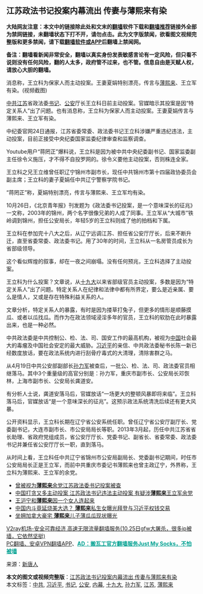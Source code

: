  <h2>江苏政法书记投案内幕流出 传妻与薄熙来有染</h2> <p class="notice"><b>大陆网友注意：本文中的链接除此处和文末的<a href="https://github.com/bannedbook/fanqiang" >翻墙</a>软件下载和<a href="https://github.com/killgcd/justmysocks/blob/master/README.md">翻墙推荐</a>链接外全部为禁网链接，未翻墙状态下打不开，请勿点击。此为文字版禁闻，欲看图文视频完整版和更多禁闻，请下载<a href="https://github.com/bannedbook/fanqiang">翻墙软件或APP</a>后翻墙上禁闻网。</p><p>备注：翻墙看新闻非常安全，翻墙以真实身份发表敏感言论有一定风险，但只看不说则没有任何风险，翻的人太多，政府管不过来，也不管。信息自由是天赋人权，请放心大胆的翻墙。</b></p>  <div class="entry"> <p id="conimg"></p> <p>消息称，王立科为保家人而主动投案。王妻夏娟特别漂亮，传言与<a href="https://www.bannedbook.org/bnews/tag/%e8%96%84%e7%86%99%e6%9d%a5/" class="st_tag internal_tag" rel="tag" title="标签 薄熙来 下的日志">薄熙来</a>、王立军有染。(视频截图)</p> <p><a href="https://www.bannedbook.org/bnews/tag/%e4%b8%ad%e5%85%b1/" class="st_tag internal_tag" rel="tag" title="标签 中共 下的日志">中共</a><a href="https://www.bannedbook.org/bnews/tag/%e6%b1%9f%e8%8b%8f/" class="st_tag internal_tag" rel="tag" title="标签 江苏 下的日志">江苏</a>省政法委<a href="https://www.bannedbook.org/bnews/tag/%e4%b9%a6%e8%ae%b0/" class="st_tag internal_tag" rel="tag" title="标签 书记 下的日志">书记</a>、<a href="https://www.bannedbook.org/bnews/tag/%e5%85%ac%e5%ae%89/" class="st_tag internal_tag" rel="tag" title="标签 公安 下的日志">公安</a>厅长王立科日前主动投案。官媒暗示其投案是因“特定关系人”出了问题。也有消息称，王立科为保家人而主动投案。王妻夏娟传言与薄熙来、王立军有染。</p> <p>中纪委官网24日通报，江苏省委常委、政法委书记王立科涉嫌严重违纪违法，主动投案，目前正接受中央纪委国家监委纪律审查和监察调查。</p>  <p>Youtube用户“蒋罔正”爆料说，王立科是因为被中共中央纪委副书记、国家监委副主任徐令义施压，才不得不自投罗网的。徐令义要他主动投案，否则株连全家。</p> <p>王立科之兄王立维曾任职辽宁锦州市副市长，现任中共锦州市第十四届政协委员会副主席；王立科的妻子夏娟任中共辽宁警察学院书记。</p> <p>“蒋罔正”称，夏娟特别漂亮，传言与薄熙来、王立军均有染。</p> <p>10月26日，《北京青年报》刊发题为《政法委书记投案，是一个意味深长的征兆》一文称，2003年的锦州，两个名字很像兄弟的人成了同事。王立军从“大城市”铁岭调到锦州，担任公安局长，年轻5岁的王立科则成了他的拍档和下属。</p>  <p>王立科在参加完十八大之后，从辽宁远调江苏、担任省公安厅厅长，后来不断升迁，直至省委常委、政法委书记。用了30年的时间，王立科从一名房管员成长为省部级领导。</p> <p>这个看似辉煌的叙事，却在一夜之间崩塌。没有任何预兆，王立科选择了主动投案。</p> <p>王立科为什么投案？文章说，从<a href="https://www.bannedbook.org/bnews/tag/%e5%8d%81%e4%b9%9d%e5%a4%a7/" class="st_tag internal_tag" rel="tag" title="标签 十九大 下的日志">十九大</a>以来省部级官员主动投案，多数是因为“特定关系人”出了问题。特定关系人在纪律和法律中都有所界定，要么是近亲属、要么是情人，又或是存在特殊利益关系的人。</p> <p>文章分析，特定关系人的暴露，有时是因为搂草打兔子，但更多的情形是顺藤摸瓜、或者以瓜找瓜。而作为在政法领域浸淫多年的官员，王立科的软肋在此时暴露出来，也是一种必然。</p>  <p>中共政法委是中共控制公、检、法、司、国安工作的最高机构，被视为<span class='wp_keywordlink_affiliate'><a href="https://www.bannedbook.org/" title="中国" target="_blank">中国</a></span>社会最大的毒瘤及中国社会安定的最大威胁。<a href="https://www.bannedbook.org/bnews/tag/%e4%b9%a0%e8%bf%91%e5%b9%b3/" class="st_tag internal_tag" rel="tag" title="标签 习近平 下的日志">习近平</a>的亲信、中共政法委秘书长陈一新已经数度放话，要在政法系统内进行刮骨疗毒式的大清理，清除害群之马。</p> <p>从4月19日中共公安部副部长<a href="https://www.bannedbook.org/bnews/tag/%E5%AD%99%E5%8A%9B%E5%86%9B/" class="st_tag internal_tag" rel="tag" title="标签 孙力军 下的日志">孙力军</a>被查后，一批公、检、法、司、政法委官员相继落马。其中3个重量级的高官分别是：孙力军，重庆市副市长、公安局长邓恢林，上海市副市长、公安局长龚道安。</p> <p>有分析人士说，龚道安落马后，官媒放话“一场更大的整顿风暴即将来临”。王立科落马后，官媒放话“是一个意味深长的征兆”。这预示政法系统清洗后续还有更大风暴。</p> <p>公开资料显示，王立科长期在辽宁省公安系统任职。曾任辽宁省公安厅副厅长、党委副书记，大连市副市长、市公安局局长等职。2013年3月起，历任中共江苏省省长助理、省政府党组成员，省公安厅厅长、党委书记、副省长、省委常委、政法委书记并兼任省公安厅厅长一职，直到落马。</p>  <p>从时间上看，王立科任中共辽宁省锦州市公安局副局长、党委副书记期间，时任市公安局局长正是王立军，而前中共重庆市委记书薄熙来也曾主政辽宁，外界称，王立科为薄熙来、王立军的余党。</p> <ul class='op-related-articles' title='相关阅读'> <li><a href='https://www.bannedbook.org/bnews/baitai/20201025/1420135.html' target='_blank'>曾被视为<b>薄熙来</b>余党江苏政法委书记投案被查</a></li> <li><a href='https://www.bannedbook.org/bnews/headline/20201025/1420110.html' target='_blank'>中国打贪又多主动投案 江苏政法书记违法主动投案 有疑涉<b>薄熙来</b>王立军余党</a></li> <li><a href='https://www.bannedbook.org/bnews/bannedvideo/20201023/1419116.html' target='_blank'>王沪宁和<b>薄熙来</b>因一个女人连起来</a></li> <li><a href='https://www.bannedbook.org/bnews/taiwannews/20201023/1418960.html' target='_blank'>中国内斗竟延烧美大选？ <b>薄熙来</b>私生女曝光拜登与习近平权钱交易</a></li> <li><a href='https://www.bannedbook.org/bnews/cnnews/20201023/1418645.html' target='_blank'>坐拥加拿大豪宅 <b>薄熙来</b>儿子薄瓜瓜现状曝光</a></li> </ul> <p class="texttj"> <a href="https://www.bannedbook.org/forum23/topic22702.html" target="_blank">V2ray机场-安全可靠经济 高速无限流量翻墙服务(10.25日gfw大屠杀，很多ip被墙，它依然坚挺)</a><br/> <a href="https://github.com/bannedbook/fanqiang/wiki/%E7%A6%81%E9%97%BB%E7%BD%91%E5%AE%89%E5%8D%93%E7%BF%BB%E5%A2%99%E6%96%B0%E9%97%BBAPP" target="_blank">PC翻墙、安卓VPN翻墙APP</a>、<span onclick="window.open('https://github.com/killgcd/justmysocks/blob/master/README.md')" style="font-weight:bold;color:#00A191;cursor:pointer;text-decoration:underline;outline:none">AD：搬瓦工官方翻墙服务Just My Socks，不怕被墙</span></p><p> 来源：<span class='wp_keywordlink_affiliate'><a href="https://www.ntdtv.com/" title="新唐人">新唐人</a></span> </p><a name='sharetosocial'></a>       <div><b>本文的图文或视频完整版</b>：<a href='https://www.bannedbook.org/bnews/cbnews/20201027/1421074.html'>江苏政法书记投案内幕流出 传妻与薄熙来有染</a></div>  </div><!--END ENTRY--> <div class="postfooter"> <div>本文标签：<a href="https://www.bannedbook.org/bnews/tag/%e4%b8%ad%e5%85%b1/" rel="tag">中共</a>, <a href="https://www.bannedbook.org/bnews/tag/%e4%b9%a0%e8%bf%91%e5%b9%b3/" rel="tag">习近平</a>, <a href="https://www.bannedbook.org/bnews/tag/%e4%b9%a6%e8%ae%b0/" rel="tag">书记</a>, <a href="https://www.bannedbook.org/bnews/tag/%e5%85%ac%e5%ae%89/" rel="tag">公安</a>, <a href="https://www.bannedbook.org/bnews/tag/%E5%86%85%E5%B9%95/" rel="tag">内幕</a>, <a href="https://www.bannedbook.org/bnews/tag/%e5%8d%81%e4%b9%9d%e5%a4%a7/" rel="tag">十九大</a>, <a href="https://www.bannedbook.org/bnews/tag/%E5%AD%99%E5%8A%9B%E5%86%9B/" rel="tag">孙力军</a>, <a href="https://www.bannedbook.org/bnews/tag/%e6%b1%9f%e8%8b%8f/" rel="tag">江苏</a>, <a href="https://www.bannedbook.org/bnews/tag/%e8%96%84%e7%86%99%e6%9d%a5/" rel="tag">薄熙来</a></div>  </div><!--END POSTFOOTER--> 